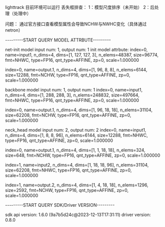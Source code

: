 lighttrack 目前环境可以运行
丢失框排查：
    1：模型尺度排序（未开始）
    2：后处理（处理中）

问题：
  通过官方接口查看模型属性会导致NCHW与NWHC变化（具体通过netron）


---------START QUERY MODEL ATTRBUTE---------

net-init model input num: 1, output num: 1
init model attrbute:
  index=0, name=input1, n_dims=4, dims=[1, 127, 127, 3], n_elems=48387, size=96774, fmt=NHWC, type=FP16, qnt_type=AFFINE, zp=0, scale=1.000000

  index=0, name=output.1, n_dims=4, dims=[1, 96, 8, 8], n_elems=6144, size=12288, fmt=NCHW, type=FP16, qnt_type=AFFINE, zp=0, scale=1.000000

backbone model input num: 1, output num: 1
  index=0, name=input1, n_dims=4, dims=[1, 288, 288, 3], n_elems=248832, size=497664, fmt=NHWC, type=FP16, qnt_type=AFFINE, zp=0, scale=1.000000

  index=0, name=output.1, n_dims=4, dims=[1, 96, 18, 18], n_elems=31104, size=62208, fmt=NCHW, type=FP16, qnt_type=AFFINE, zp=0, scale=1.000000

neck_head model input num: 2, output num: 2
  index=0, name=input1, n_dims=4, dims=[1, 8, 8, 96], n_elems=6144, size=12288, fmt=NHWC, type=FP16, qnt_type=AFFINE, zp=0, scale=1.000000

  index=0, name=output.1, n_dims=4, dims=[1, 1, 18, 18], n_elems=324, size=648, fmt=NCHW, type=FP16, qnt_type=AFFINE, zp=0, scale=1.000000

  index=1, name=input2, n_dims=4, dims=[1, 18, 18, 96], n_elems=31104, size=62208, fmt=NHWC, type=FP16, qnt_type=AFFINE, zp=0, scale=1.000000

  index=1, name=output.2, n_dims=4, dims=[1, 4, 18, 18], n_elems=1296, size=2592, fmt=NCHW, type=FP16, qnt_type=AFFINE, zp=0, scale=1.000000

---------START QUERY SDK/Driver VERSION---------

sdk api version: 1.6.0 (9a7b5d24c@2023-12-13T17:31:11)
driver version: 0.8.0
